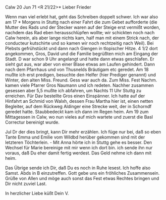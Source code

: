 Calw 20 Jun 71
 <R 21/22>*
Lieber Frieder

Wenn man viel erlebt hat, geht das Schreiben doppelt schwer. Ich war also am 17 <Samstag>* Morgens in Stuttg nach einer Fahrt die zum Gebet aufforderte (die Mutter des Rads und der Stecker waren auf der Steige erst vermißt worden, nachdem das Rad eben herausschlüpfen wollte; wir schickten noch nach Calw herein, als aber lange nichts kam, half man mit einem Strick nach, der conducteur kutschirte und so kamen wir noch rechtzeitig nach Weil). Bei Plebsts gefrühstückt und dann nach Giengen in tlopischer Hitze. 4 1/2 dort angekommen, Gros, David und die Familie begrüßten mich am Eingang der Stadt. D war schon 9 Uhr angelangt und hatte dann etwas geschlafen. Er sieht gut aus, war aber von einer Blase etwas am Laufen gehindert. Dann nach dem Pfarrhaus und von Thusnelds Bräutigam etc geredet. Am 18 mußte ich erst predigen, besuchte den Helfer (hier Prediger genannt) und Winter, den alten Miss. Freund. Gess war auch da. Zum Miss. Fest Nachm. kamen viele Pfarrer Gros Naumann und ich redeten. Nachher zusammen gesessen aber 5,5 mußte ich abfahren, um Nachts 11 Uhr Stuttg zu erreichen. Für Dav bestellte Gros einen Einspänner. Ich hatte auf der Hinfahrt an Schmid von Walxh, dessen Frau Martha hier ist, einen netten Begleiter, auf dem Rückweg Aldinger eine Strecke weit, der in Schorndf geredet hatte. Staubbedeckt kam ich dann im Regen heim. Am 19 zum Mittagessen in Calw, wo nun vieles auf mich wartete und zuerst die Basl Correctur bereinigt wurde.

Jul Dr der dies bringt, kann Dir mehr erzählen. Ich füge nur bei, daß so eben Tante Emma und Emilie vom Wildbd herüber gekommen sind mit der letzteren Töchterlein. - Mit Anna hörte ich in Stuttg gehe es besser. 
Den Wechsel für Marie bereinige mit mir wenn ich dort bin. ich sende ihn nur voraus, daß Du eher damit fertig werdest. Das Geld nehme ich dann mit heim.

Das Übrige sende ich Dir, daß Du es noch in Ruhe lesest. Ich hoffe also Samst. Abds in B einzutreffen. Gott gebe uns ein fröhliches Zusammensein. Grüße von Allen und möge auch sonst das Fest etwas Rechtes bringen und Dir nicht zuviel Last.

 In herzlicher Liebe küßt Dein V.
